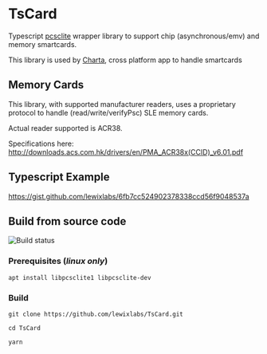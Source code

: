# TsCard
Typescript [pcsclite](https://github.com/santigimeno/node-pcsclite) wrapper library to support chip (asynchronous/emv) and memory smartcards.

This library is used by [Charta](https://github.com/lewixlabs/charta), cross platform app to handle smartcards

## Memory Cards
This library, with supported manufacturer readers, uses a proprietary protocol to handle (read/write/verifyPsc) SLE memory cards.

Actual reader supported is ACR38.

Specifications here:
http://downloads.acs.com.hk/drivers/en/PMA_ACR38x(CCID)_v6.01.pdf

## Typescript Example
https://gist.github.com/lewixlabs/6fb7cc524902378338ccd56f9048537a

## Build from source code
![Build status](https://github.com/lewixlabs/TsCard/workflows/main.yml/badge.svg?branch=fresh)

### Prerequisites (*linux only*)

    apt install libpcsclite1 libpcsclite-dev

### Build
    git clone https://github.com/lewixlabs/TsCard.git

    cd TsCard

    yarn
